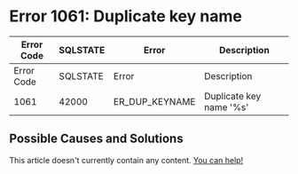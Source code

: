 
# Error 1061: Duplicate key name


| Error Code | SQLSTATE | Error | Description |
| --- | --- | --- | --- |
| Error Code | SQLSTATE | Error | Description |
| 1061 | 42000 | ER_DUP_KEYNAME | Duplicate key name '%s' |




## Possible Causes and Solutions


This article doesn't currently contain any content. [You can help!](/kb/en/writing-and-editing-knowledge-base-articles/)

